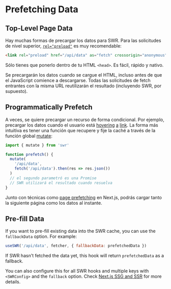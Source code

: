 # Prefetching Data

## Top-Level Page Data

Hay muchas formas de precargar los datos para SWR. Para las solicitudes de nivel
superior,
[`rel="preload"`](https://developer.mozilla.org/en-US/docs/Web/HTML/Preloading_content)
es muy recomendable:

```html
<link rel="preload" href="/api/data" as="fetch" crossorigin="anonymous" />
```

Sólo tienes que ponerlo dentro de tu HTML `<head>`. Es fácil, rápido y nativo.

Se precargarán los datos cuando se cargue el HTML, incluso antes de que el
JavaScript comience a descargarse. Todas las solicitudes de fetch entrantes con
la misma URL reutilizarán el resultado (incluyendo SWR, por supuesto).

## Programmatically Prefetch

A veces, se quiere precargar un recurso de forma condicional. Por ejemplo,
precargar los datos cuando el usuario está
[hovering](https://github.com/GoogleChromeLabs/quicklink)
[a](https://github.com/guess-js/guess) [link](https://instant.page). La forma
más intuitiva es tener una función que recupere y fije la caché a través de la
función global [mutate](/docs/mutation):

```js
import { mutate } from 'swr'

function prefetch() {
  mutate(
    '/api/data',
    fetch('/api/data').then(res => res.json())
  )
  // el segundo parametró es una Promise
  // SWR utilizará el resultado cuando resuelva
}
```

Junto con técnicas como
[page prefetching](https://nextjs.org/docs/api-reference/next/router#routerprefetch)
en Next.js, podrás cargar tanto la siguiente página como los datos al instante.

## Pre-fill Data

If you want to pre-fill existing data into the SWR cache, you can use the
`fallbackData` option. For example:

```jsx
useSWR('/api/data', fetcher, { fallbackData: prefetchedData })
```

If SWR hasn't fetched the data yet, this hook will return `prefetchedData` as a
fallback.

You can also configure this for all SWR hooks and multiple keys with
`<SWRConfig>` and the `fallback` option. Check
[Next.js SSG and SSR](/docs/with-nextjs) for more details.
